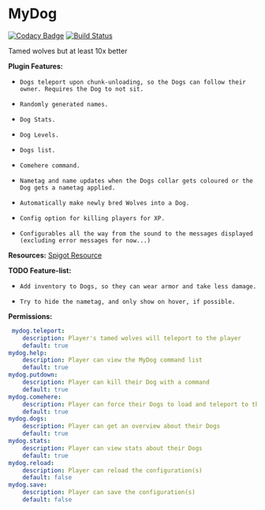 MyDog
======

[![Codacy Badge](https://api.codacy.com/project/badge/Grade/917ba264534e4c319671ce6badbd0600)](https://www.codacy.com/app/Fido2603/MyDog?utm_source=github.com&amp;utm_medium=referral&amp;utm_content=DoggyCraftDK/MyDog&amp;utm_campaign=Badge_Grade)
[![Build Status](https://travis-ci.com/DoggyCraftDK/MyDog.svg?branch=master)](https://travis-ci.com/DoggyCraftDK/MyDog)

Tamed wolves but at least 10x better

**Plugin Features:**
*	  Dogs teleport upon chunk-unloading, so the Dogs can follow their owner. Requires the Dog to not sit.
*	  Randomly generated names.
*	  Dog Stats.
*	  Dog Levels.
*	  Dogs list.
*	  Comehere command.
*	  Nametag and name updates when the Dogs collar gets coloured or the Dog gets a nametag applied.
*	  Automatically make newly bred Wolves into a Dog.
*	  Config option for killing players for XP.
*	  Configurables all the way from the sound to the messages displayed (excluding error messages for now...)

**Resources:** [Spigot Resource](https://www.spigotmc.org/resources/mydog.70260/)

**TODO Feature-list:**
*	  Add inventory to Dogs, so they can wear armor and take less damage.
*	  Try to hide the nametag, and only show on hover, if possible.

**Permissions:**
```YAML
 mydog.teleport:
    description: Player's tamed wolves will teleport to the player
    default: true
mydog.help:
    description: Player can view the MyDog command list
    default: true
mydog.putdown:
    description: Player can kill their Dog with a command
    default: true
mydog.comehere:
    description: Player can force their Dogs to load and teleport to the position of the player
    default: true
mydog.dogs:
    description: Player can get an overview about their Dogs
    default: true
mydog.stats:
    description: Player can view stats about their Dogs
    default: true
mydog.reload:
    description: Player can reload the configuration(s)
    default: false
mydog.save:
    description: Player can save the configuration(s)
    default: false
```
